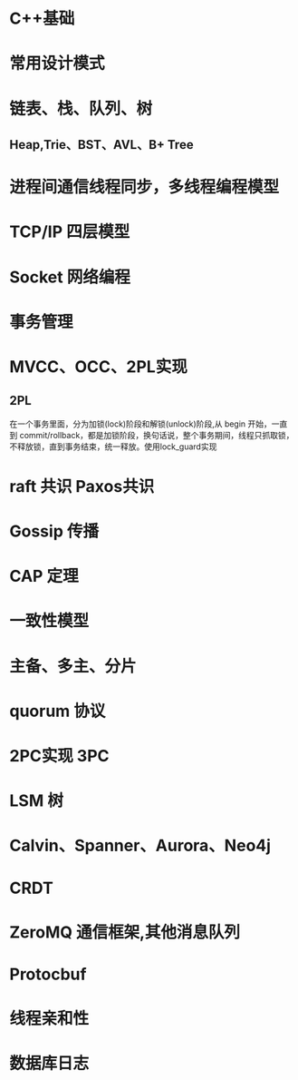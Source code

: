 # C++基础

# 常用设计模式

# 链表、栈、队列、树 

## Heap,Trie、BST、AVL、B+ Tree

# 进程间通信线程同步，多线程编程模型

# TCP/IP 四层模型

#  Socket 网络编程

# 事务管理

# MVCC、OCC、2PL实现

## 2PL

在一个事务里面，分为加锁(lock)阶段和解锁(unlock)阶段,从 begin 开始，一直到 commit/rollback，都是加锁阶段，换句话说，整个事务期间，线程只抓取锁，不释放锁，直到事务结束，统一释放。使用lock_guard实现

# raft 共识 Paxos共识

# Gossip 传播

# CAP 定理

# 一致性模型

# 主备、多主、分片

# quorum 协议

# 2PC实现 3PC

# LSM 树

# Calvin、Spanner、Aurora、Neo4j

# CRDT

# ZeroMQ 通信框架,其他消息队列

# Protocbuf

# 线程亲和性

# 数据库日志

